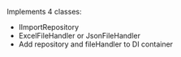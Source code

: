 Implements 4 classes:
 + IImportRepository<T>
 + ExcelFileHandler or JsonFileHandler
 + Add repository and fileHandler to DI container